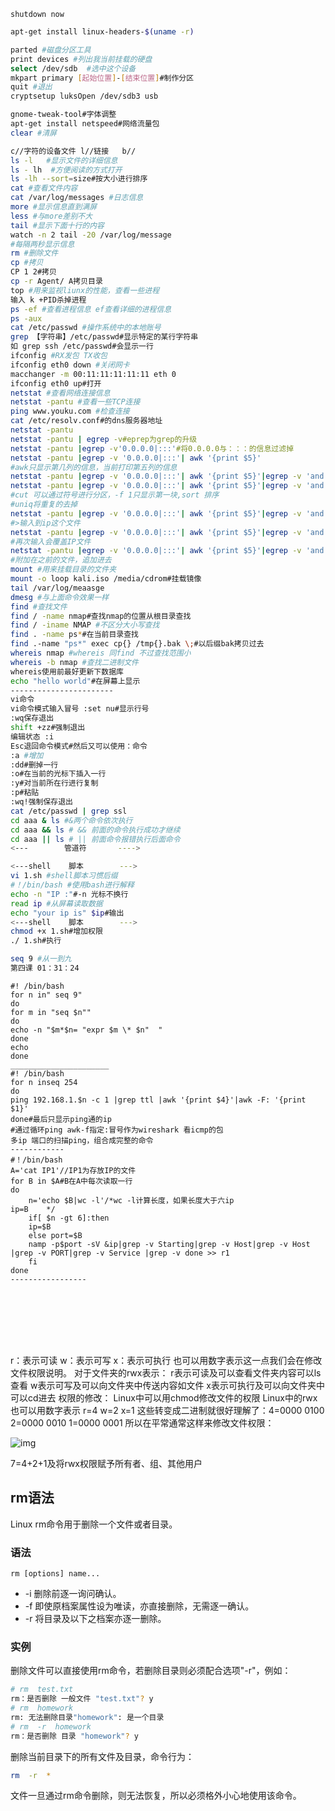 ```
shutdown now

```

```bash
apt-get install linux-headers-$(uname -r)
```

```bash
parted #磁盘分区工具
print devices #列出我当前挂载的硬盘
select /dev/sdb  #选中这个设备
mkpart primary [起始位置]-[结束位置]#制作分区
quit #退出
cryptsetup luksOpen /dev/sdb3 usb

```

```bash
gnome-tweak-tool#字体调整
apt-get install netspeed#网络流量包
clear #清屏
```

```bash
c//字符的设备文件 l//链接   b//
ls -l	#显示文件的详细信息
ls - lh  #方便阅读的方式打开
ls -lh --sort=size#按大小进行排序
cat #查看文件内容
cat /var/log/messages #日志信息
more #显示信息直到满屏
less #与more差别不大
tail #显示下面十行的内容
watch -n 2 tail -20 /var/log/message
#每隔两秒显示信息
rm #删除文件
cp #拷贝
CP 1 2#拷贝
cp -r Agent/ A拷贝目录
top #用来监视liunx的性能，查看一些进程
输入 k +PID杀掉进程
ps -ef #查看进程信息 ef查看详细的进程信息
ps -aux  
cat /etc/passwd #操作系统中的本地账号
grep 【字符串】/etc/passwd#显示特定的某行字符串
如 grep ssh /etc/passwd#会显示一行
ifconfig #RX发包 TX收包
ifconfig eth0 down #关闭网卡
macchanger -m 00:11:11:11:11:11 eth 0
ifconfig eth0 up#打开
netstat #查看网络连接信息
netstat -pantu #查看一些TCP连接
ping www.youku.com #检查连接
cat /etc/resolv.conf#的dns服务器地址
netstat -pantu
netstat -pantu | egrep -v#eprep为grep的升级
netstat -pantu |egrep -v'0.0.0.0|:::'#将0.0.0.0与：：：的信息过滤掉
netstat -pantu |egrep -v '0.0.0.0|:::'| awk '{print $5}'
#awk只显示第几列的信息，当前打印第五列的信息
netstat -pantu |egrep -v '0.0.0.0|:::'| awk '{print $5}'|egrep -v 'and|address'#再过滤掉一些信息
netstat -pantu |egrep -v '0.0.0.0|:::'| awk '{print $5}'|egrep -v 'and|address'| cut -d ':' -f 1|sort|uniq
#cut 可以通过符号进行分区，-f 1只显示第一块,sort 排序
#uniq将重复的去掉
netstat -pantu |egrep -v '0.0.0.0|:::'| awk '{print $5}'|egrep -v 'and|address' > ip
#>输入到ip这个文件
netstat -pantu |egrep -v '0.0.0.0|:::'| awk '{print $5}'|egrep -v 'and|address' > ip
#再次输入会覆盖IP文件
netstat -pantu |egrep -v '0.0.0.0|:::'| awk '{print $5}'|egrep -v 'and|address'>>ip
#附加在之前的文件，追加进去
mount #用来挂载目录的文件夹
mount -o loop kali.iso /media/cdrom#挂载镜像
tail /var/log/meaasge
dmesg #与上面命令效果一样
find #查找文件
find / -name nmap#查找nmap的位置从根目录查找
find / -iname NMAP #不区分大小写查找
find . -name ps*#在当前目录查找
find .-name "ps*" exec cp{} /tmp{}.bak \;#以后缀bak拷贝过去
whereis nmap #whereis 同find 不过查找范围小
whereis -b nmap #查找二进制文件
whereis使用前最好更新下数据库
echo "hello world"#在屏幕上显示
-----------------------
vi命令
vi命令模式输入冒号 :set nu#显示行号
:wq保存退出
shift +zz#强制退出
编辑状态 :i 
Esc退回命令模式#然后又可以使用：命令
:a #增加
:dd#删掉一行
:o#在当前的光标下插入一行
:y#对当前所在行进行复制
:p#粘贴
:wq!强制保存退出
cat /etc/passwd | grep ssl
cd aaa & ls #&两个命令依次执行
cd aaa && ls # && 前面的命令执行成功才继续
cd aaa || ls # || 前面命令报错执行后面命令
<---        管道符       ---->

<---shell    脚本        --->
vi 1.sh #shell脚本习惯后缀
#！/bin/bash #使用bash进行解释
echo -n "IP :"#-n 光标不换行
read ip	#从屏幕读取数据
echo "your ip is" $ip#输出
<---shell    脚本        --->
chmod +x 1.sh#增加权限
./ 1.sh#执行

seq 9 #从一到九
第四课 01：31：24

```

```shell
#! /bin/bash
for n in" seq 9"
do
for m in "seq $n""
do
echo -n "$m*$n= "expr $m \* $n"  "
done
echo
done
______________________
#! /bin/bash
for n inseq 254
do
ping 192.168.1.$n -c 1 |grep ttl |awk '{print $4}'|awk -F: '{print $1}'
done#最后只显示ping通的ip
#通过循环ping awk-f指定:冒号作为wireshark 看icmp的包
多ip 端口的扫描ping，组合成完整的命令
------------
#！/bin/bash
A='cat IP1'//IP1为存放IP的文件
for B in $A#B在A中每次读取一行
do 
	n='echo $B|wc -l'/*wc -l计算长度，如果长度大于六ip
ip=B	*/
	if[ $n -gt 6]:then
	ip=$B
	else port=$B
	namp -p$port -sV &ip|grep -v Starting|grep -v Host|grep -v Host |grep -v PORT|grep -v Service |grep -v done >> r1
	fi
done
-----------------
				
 





```



```bash

```

r：表示可读
w：表示可写
x：表示可执行
也可以用数字表示这一点我们会在修改文件权限说明。
对于文件夹的rwx表示：
r表示可读及可以查看文件夹内容可以ls查看
w表示可写及可以向文件夹中传送内容如文件
x表示可执行及可以向文件夹中可以cd进去
权限的修改：
Linux中可以用chmod修改文件的权限
Linux中的rwx也可以用数字表示
r=4
w=2
x=1
这些转变成二进制就很好理解了：4=0000 0100
2=0000 0010
1=0000 0001
所以在平常通常这样来修改文件权限：

![img](https://img-blog.csdn.net/2018060911341632)

7=4+2+1及将rwx权限赋予所有者、组、其他用户

## rm语法

Linux rm命令用于删除一个文件或者目录。

### 语法

```
rm [options] name...
```



- -i 删除前逐一询问确认。
- -f 即使原档案属性设为唯读，亦直接删除，无需逐一确认。
- -r 将目录及以下之档案亦逐一删除。

### 实例

删除文件可以直接使用rm命令，若删除目录则必须配合选项"-r"，例如：

```bash
# rm  test.txt 
rm：是否删除 一般文件 "test.txt"? y  
# rm  homework  
rm: 无法删除目录"homework": 是一个目录  
# rm  -r  homework  
rm：是否删除 目录 "homework"? y 
```

删除当前目录下的所有文件及目录，命令行为：

```bash
rm  -r  * 
```

文件一旦通过rm命令删除，则无法恢复，所以必须格外小心地使用该命令。